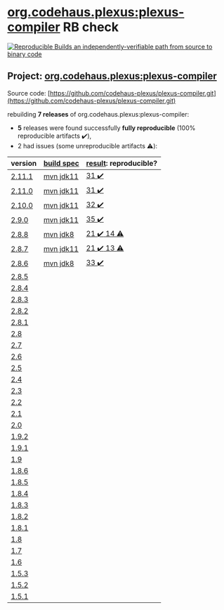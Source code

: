 [org.codehaus.plexus:plexus-compiler](https://search.maven.org/artifact/org.codehaus.plexus/plexus-compiler/) RB check
=======

[![Reproducible Builds](https://reproducible-builds.org/images/logos/rb.svg) an independently-verifiable path from source to binary code](https://reproducible-builds.org/)

## Project: [org.codehaus.plexus:plexus-compiler](https://search.maven.org/artifact/org.codehaus.plexus/plexus-compiler/)

Source code: [https://github.com/codehaus-plexus/plexus-compiler.git](https://github.com/codehaus-plexus/plexus-compiler.git)

rebuilding **7 releases** of org.codehaus.plexus:plexus-compiler:
- **5** releases were found successfully **fully reproducible** (100% reproducible artifacts :heavy_check_mark:),
- 2 had issues (some unreproducible artifacts :warning:):

| version | [build spec](BUILDSPEC.md) | [result](https://reproducible-builds.org/docs/jvm/): reproducible? |
| -- | --------- | ------ |
| [2.11.1](https://search.maven.org/artifact/org.codehaus.plexus/plexus-compiler/2.11.1/pom) | [mvn jdk11](plexus-compiler-2.11.1.buildspec) | [31 :heavy_check_mark: ](plexus-compiler-2.11.1.buildcompare) |
| [2.11.0](https://search.maven.org/artifact/org.codehaus.plexus/plexus-compiler/2.11.0/pom) | [mvn jdk11](plexus-compiler-2.11.0.buildspec) | [31 :heavy_check_mark: ](plexus-compiler-2.11.0.buildcompare) |
| [2.10.0](https://search.maven.org/artifact/org.codehaus.plexus/plexus-compiler/2.10.0/pom) | [mvn jdk11](plexus-compiler-2.10.0.buildspec) | [32 :heavy_check_mark: ](plexus-compiler-2.10.0.buildcompare) |
| [2.9.0](https://search.maven.org/artifact/org.codehaus.plexus/plexus-compiler/2.9.0/pom) | [mvn jdk11](plexus-compiler-2.9.0.buildspec) | [35 :heavy_check_mark: ](plexus-compiler-2.9.0.buildcompare) |
| [2.8.8](https://search.maven.org/artifact/org.codehaus.plexus/plexus-compiler/2.8.8/pom) | [mvn jdk8](plexus-compiler-2.8.8.buildspec) | [21 :heavy_check_mark:  14 :warning:](plexus-compiler-its-2.8.8.buildcompare) |
| [2.8.7](https://search.maven.org/artifact/org.codehaus.plexus/plexus-compiler/2.8.7/pom) | [mvn jdk11](plexus-compiler-2.8.7.buildspec) | [21 :heavy_check_mark:  13 :warning:](plexus-compiler-j2objc-2.8.7.buildcompare) |
| [2.8.6](https://search.maven.org/artifact/org.codehaus.plexus/plexus-compiler/2.8.6/pom) | [mvn jdk8](plexus-compiler-2.8.6.buildspec) | [33 :heavy_check_mark: ](plexus-compiler-j2objc-2.8.6.buildcompare) |
| [2.8.5](https://search.maven.org/artifact/org.codehaus.plexus/plexus-compiler/2.8.5/pom) | | |
| [2.8.4](https://search.maven.org/artifact/org.codehaus.plexus/plexus-compiler/2.8.4/pom) | | |
| [2.8.3](https://search.maven.org/artifact/org.codehaus.plexus/plexus-compiler/2.8.3/pom) | | |
| [2.8.2](https://search.maven.org/artifact/org.codehaus.plexus/plexus-compiler/2.8.2/pom) | | |
| [2.8.1](https://search.maven.org/artifact/org.codehaus.plexus/plexus-compiler/2.8.1/pom) | | |
| [2.8](https://search.maven.org/artifact/org.codehaus.plexus/plexus-compiler/2.8/pom) | | |
| [2.7](https://search.maven.org/artifact/org.codehaus.plexus/plexus-compiler/2.7/pom) | | |
| [2.6](https://search.maven.org/artifact/org.codehaus.plexus/plexus-compiler/2.6/pom) | | |
| [2.5](https://search.maven.org/artifact/org.codehaus.plexus/plexus-compiler/2.5/pom) | | |
| [2.4](https://search.maven.org/artifact/org.codehaus.plexus/plexus-compiler/2.4/pom) | | |
| [2.3](https://search.maven.org/artifact/org.codehaus.plexus/plexus-compiler/2.3/pom) | | |
| [2.2](https://search.maven.org/artifact/org.codehaus.plexus/plexus-compiler/2.2/pom) | | |
| [2.1](https://search.maven.org/artifact/org.codehaus.plexus/plexus-compiler/2.1/pom) | | |
| [2.0](https://search.maven.org/artifact/org.codehaus.plexus/plexus-compiler/2.0/pom) | | |
| [1.9.2](https://search.maven.org/artifact/org.codehaus.plexus/plexus-compiler/1.9.2/pom) | | |
| [1.9.1](https://search.maven.org/artifact/org.codehaus.plexus/plexus-compiler/1.9.1/pom) | | |
| [1.9](https://search.maven.org/artifact/org.codehaus.plexus/plexus-compiler/1.9/pom) | | |
| [1.8.6](https://search.maven.org/artifact/org.codehaus.plexus/plexus-compiler/1.8.6/pom) | | |
| [1.8.5](https://search.maven.org/artifact/org.codehaus.plexus/plexus-compiler/1.8.5/pom) | | |
| [1.8.4](https://search.maven.org/artifact/org.codehaus.plexus/plexus-compiler/1.8.4/pom) | | |
| [1.8.3](https://search.maven.org/artifact/org.codehaus.plexus/plexus-compiler/1.8.3/pom) | | |
| [1.8.2](https://search.maven.org/artifact/org.codehaus.plexus/plexus-compiler/1.8.2/pom) | | |
| [1.8.1](https://search.maven.org/artifact/org.codehaus.plexus/plexus-compiler/1.8.1/pom) | | |
| [1.8](https://search.maven.org/artifact/org.codehaus.plexus/plexus-compiler/1.8/pom) | | |
| [1.7](https://search.maven.org/artifact/org.codehaus.plexus/plexus-compiler/1.7/pom) | | |
| [1.6](https://search.maven.org/artifact/org.codehaus.plexus/plexus-compiler/1.6/pom) | | |
| [1.5.3](https://search.maven.org/artifact/org.codehaus.plexus/plexus-compiler/1.5.3/pom) | | |
| [1.5.2](https://search.maven.org/artifact/org.codehaus.plexus/plexus-compiler/1.5.2/pom) | | |
| [1.5.1](https://search.maven.org/artifact/org.codehaus.plexus/plexus-compiler/1.5.1/pom) | | |
